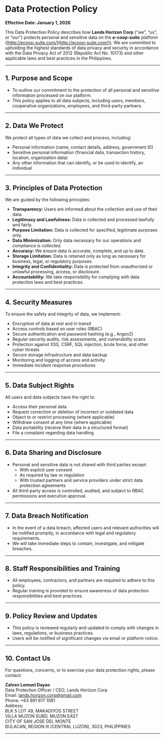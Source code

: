 # Data Protection Policy

**Effective Date: January 1, 2026**

This Data Protection Policy describes how **Lands Horizon Corp** (“we”, “us”, or “our”) protects personal and sensitive data on the **e-coop-suite** platform ([http://ecoop-suite.com/](http://ecoop-suite.com/)). We are committed to upholding the highest standards of data privacy and security in accordance with the Data Privacy Act of 2012 (Republic Act No. 10173) and other applicable laws and best practices in the Philippines.

---

## 1. Purpose and Scope

- To outline our commitment to the protection of all personal and sensitive information processed on our platform.
- This policy applies to all data subjects, including users, members, cooperative organizations, employees, and third-party partners.

---

## 2. Data We Protect

We protect all types of data we collect and process, including:

- Personal information (name, contact details, address, government ID)
- Sensitive personal information (financial data, transaction history, location, organization data)
- Any other information that can identify, or be used to identify, an individual

---

## 3. Principles of Data Protection

We are guided by the following principles:

- **Transparency:** Users are informed about the collection and use of their data.
- **Legitimacy and Lawfulness:** Data is collected and processed lawfully and fairly.
- **Purpose Limitation:** Data is collected for specified, legitimate purposes only.
- **Data Minimization:** Only data necessary for our operations and compliance is collected.
- **Accuracy:** We ensure data is accurate, complete, and up to date.
- **Storage Limitation:** Data is retained only as long as necessary for business, legal, or regulatory purposes.
- **Integrity and Confidentiality:** Data is protected from unauthorized or unlawful processing, access, or disclosure.
- **Accountability:** We take responsibility for complying with data protection laws and best practices.

---

## 4. Security Measures

To ensure the safety and integrity of data, we implement:

- Encryption of data at rest and in transit
- Access controls based on user roles (RBAC)
- Secure authentication and password hashing (e.g., Argon2)
- Regular security audits, risk assessments, and vulnerability scans
- Protection against XSS, CSRF, SQL injection, brute force, and other cyber threats
- Secure storage infrastructure and data backup
- Monitoring and logging of access and activity
- Immediate incident response procedures

---

## 5. Data Subject Rights

All users and data subjects have the right to:

- Access their personal data
- Request correction or deletion of incorrect or outdated data
- Object to or restrict processing (where applicable)
- Withdraw consent at any time (where applicable)
- Data portability (receive their data in a structured format)
- File a complaint regarding data handling

---

## 6. Data Sharing and Disclosure

- Personal and sensitive data is not shared with third parties except:
  - With explicit user consent
  - As required by law or regulation
  - With trusted partners and service providers under strict data protection agreements
- All third-party access is controlled, audited, and subject to RBAC permissions and executive approval.

---

## 7. Data Breach Notification

- In the event of a data breach, affected users and relevant authorities will be notified promptly, in accordance with legal and regulatory requirements.
- We will take immediate steps to contain, investigate, and mitigate breaches.

---

## 8. Staff Responsibilities and Training

- All employees, contractors, and partners are required to adhere to this policy.
- Regular training is provided to ensure awareness of data protection responsibilities and best practices.

---

## 9. Policy Review and Updates

- This policy is reviewed regularly and updated to comply with changes in laws, regulations, or business practices.
- Users will be notified of significant changes via email or platform notice.

---

## 10. Contact Us

For questions, concerns, or to exercise your data protection rights, please contact:

**Zalven Lemuel Dayao**  
Data Protection Officer / CEO, Lands Horizon Corp  
Email: lands.horizon.corp@gmail.com  
Phone: +63 991 617 1081  
Address:  
BLK 5 LOT 49, MAKADIYOS STREET  
VILLA MUZON SUBD, MUZON EAST  
CITY OF SAN JOSE DEL MONTE  
BULACAN, REGION III (CENTRAL LUZON), 3023, PHILIPPINES

---
